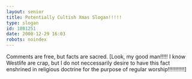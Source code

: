 ```yaml
---
layout: senior
title: Potentially Cultish Xmas Slogan!!!!!
type: slogan
id: 1801251
date: 2000-12-29 16:03
robots: noindex
---
```

Comments are free, but facts are sacred. [Look, my good man!!!!! I know Westlife are crap, but I do not neccessarily desire to have this fact enshrined in religious doctrine for the purpose of regular worship!!!!!!!!!!!]